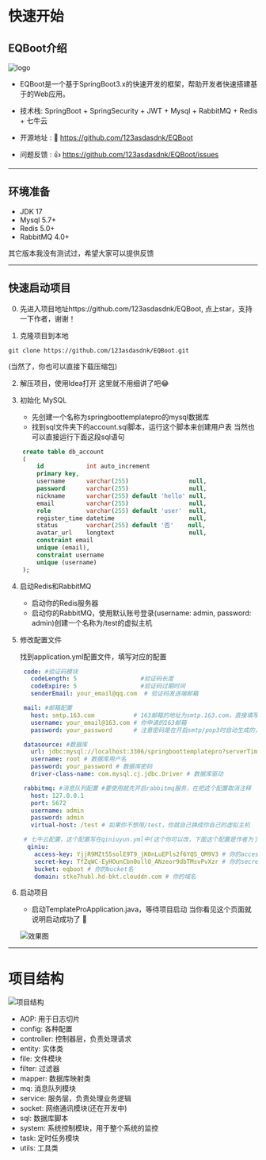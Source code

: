 # 快速开始

## EQBoot介绍

![logo](http://stke7hubl.hd-bkt.clouddn.com/Fo0PIS8o6bt-2rIZTJ6wzHGhBeq5)

+ EQBoot是一个基于SpringBoot3.x的快速开发的框架，帮助开发者快速搭建基于的Web应用。 
+ 技术栈: SpringBoot + SpringSecurity + JWT + Mysql + RabbitMQ + Redis + 七牛云

+ 开源地址 : 📂 https://github.com/123asdasdnk/EQBoot
+ 问题反馈 : 👍  https://github.com/123asdasdnk/EQBoot/issues
<hr>

## 环境准备

+ JDK 17
+ Mysql 5.7+
+ Redis  5.0+
+ RabbitMQ 4.0+

其它版本我没有测试过，希望大家可以提供反馈

<hr>

## 快速启动项目

0. 先进入项目地址https://github.com/123asdasdnk/EQBoot, 点上star，支持一下作者，谢谢！

1. 克隆项目到本地

```shell
git clone https://github.com/123asdasdnk/EQBoot.git
```
(当然了，你也可以直接下载压缩包)

2. 解压项目，使用Idea打开
    这里就不用细讲了吧😂

3. 初始化 MySQL
   + 先创建一个名称为springboottemplatepro的mysql数据库 
   + 找到sql文件夹下的account.sql脚本，运行这个脚本来创建用户表
   当然也可以直接运行下面这段sql语句

```sql
    create table db_account
    (
        id            int auto_increment
        primary key,
        username      varchar(255)                 null,
        password      varchar(255)                 null,
        nickname      varchar(255) default 'hello' null,
        email         varchar(255)                 null,
        role          varchar(255) default 'user'  null,
        register_time datetime                     null,
        status        varchar(255) default '否'    null,
        avatar_url    longtext                     null,
        constraint email
        unique (email),
        constraint username
        unique (username)
    );
 ```
4. 启动Redis和RabbitMQ
    + 启动你的Redis服务器
    + 启动你的RabbitMQ，使用默认账号登录(username: admin, password: admin)创建一个名称为/test的虚拟主机

5. 修改配置文件

    找到application.yml配置文件，填写对应的配置

    ``` yml
     code: #验证码模块
       codeLength: 5                  #验证码长度
       codeExpire: 5                  #验证码过期时间
       senderEmail: your_email@qq.com  # 验证码发送端邮箱
    ```
    
    ``` yml
     mail: #邮箱配置
       host: smtp.163.com           # 163邮箱的地址为smtp.163.com，直接填写即可
       username: your_email@163.com # 你申请的163邮箱
       password: your_password      # 注意密码是在开启smtp/pop3时自动生成的，记得保存一下，不然就找不到了，例如：MSBJFHALFUAALFBV(这是我乱输的，用不了)
    ```
   
    ``` yml
     datasource: #数据库
       url: jdbc:mysql://localhost:3306/springboottemplatepro?serverTimezone=UTC&useSSL=false&allowMultiQueries=true&allowPublicKeyRetrieval=true #本地用这个
       username: root # 数据库用户名
       password: your_password # 数据库密码
       driver-class-name: com.mysql.cj.jdbc.Driver # 数据库驱动
    ```
   
    ``` yml
     rabbitmq: #消息队列配置 #要使用就先开启rabbitmq服务，在把这个配置取消注释
       host: 127.0.0.1
       port: 5672
       username: admin
       password: admin
       virtual-host: /test # 如果你不想用/test，你就自己换成你自己的虚拟主机
   ```
   
   ``` yml
    # 七牛云配置，这个配置写在qiniuyun.yml中(这个你可以改，下面这个配置是作者为了方便使用者而提供的，如果要使用，请不要上传违规内容，否则后果自负)
     qiniu: 
       access-key: YjjR9MZt55solE9T9_jK0nLuEPls2f6YQS_OM9V3 # 你的access-key
       secret-key: TfZqWC-EyHOunCbn0ollO_ANzeor9dbTMsvPvXzr # 你的secret-key
       bucket: eqboot # 你的bucket名
       domain: stke7hubl.hd-bkt.clouddn.com # 你的域名
   ```
6. 启动项目
    + 启动TemplateProApplication.java，等待项目启动
    当你看见这个页面就说明启动成功了 🤪
   
    ![效果图](http://stke7hubl.hd-bkt.clouddn.com/FvdXZ-ecU01meongmeF5E1Mfkepr)

<hr>
    
# 项目结构
        
![项目结构](http://stke7hubl.hd-bkt.clouddn.com/FtC3scUCWO_Hem-dcgG8jzVp6lx9)
 + AOP: 用于日志切片
 + config: 各种配置
 + controller: 控制器层，负责处理请求
 + entity: 实体类
 + file: 文件模块
 + filter: 过滤器
 + mapper: 数据库映射类
 + mq: 消息队列模块
 + service: 服务层，负责处理业务逻辑
 + socket: 网络通讯模块(还在开发中)
 + sql: 数据库脚本
 + system: 系统控制模块，用于整个系统的监控
 + task: 定时任务模块
 + utils: 工具类


 




